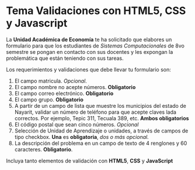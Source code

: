 #   Tema Validaciones con HTML5, CSS y Javascript
La **Unidad Académica de Economía** te ha solicitado que elabores un formulario para que los estudiantes de *Sistemas Computacionales* de 8vo semestre se pongan en contacto con sus docentes y les expongan la problemática que están teniendo con sus tareas.

Los requerimientos y validaciones que debe llevar tu formulario son:
1.  El campo matricula. *Opcional*.
2.  El campo nombre no acepte números. **Obligatorio**
3.  El campo correo electrónico. **Obligatorio**
4.  El campo grupo. **Obligatorio**
5.  A partir de un campo de lista que muestre los municipios del estado de Nayarit, validar un número de teléfono para que acepte claves lada correctos. Por ejemplo, Tepic 311, Tecuala 389, etc. **Ambos obligatorios**
6.  El código postal que sean cinco números. *Opcional*
7.  Selección de Unidad de Aprendizaje o unidades, a través de campos de tipo checkbox. **Una** es **obligatoria**, *dos o más opcional.*
8.  La descripción del problema en un campo de texto de 4 renglones y 60 caracteres. **Obligatorio**.

Incluya tanto elementos de validación con **HTML5**, **CSS** y **JavaScript**
